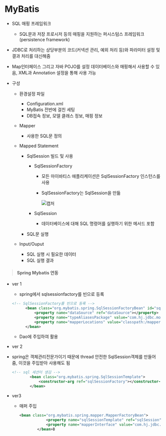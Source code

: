 # MyBatis

- SQL 매핑 프레임워크

  - SQL문과 저장 프로시저 등의 매핑을 지원하는 퍼시스텀스 프레임워크(persistence framework)

- JDBC로 처리하는 상당부분의 코드(커넥션 관리, 예외 처리 등)와 파라미터 설정 및 결과 처리를 대신해줌

- Map인터페이스 그리고 자바 POJO를 설정 데이터베이스와 매핑해서 사용할 수 있음, XML과 Annotation 설정을 통해 사용 가능 

- 구성

  - 환경설정 파일

    - Configuration.xml
    - MyBatis 전반에 걸친 세팅
    - DB접속 정보, 모델 클래스 정보, 매핑 정보

  - Mapper

    - 사용한 SQL문 정의

  - Mapped Statement

    - SqlSession 빌드 및 사용

      - SqlSessionFactory

        - 모든 마이바티스 애플리케이션은 SqlSessionFactory 인스턴스를 사용

        - SqlSessionFactory는 SqlSession을 만듦

          ![캡처](https://user-images.githubusercontent.com/97647987/177158659-806c6208-eb8e-4343-a0fb-d8b82211ddac.JPG)

      - SqlSession

        - 데이터베이스에 대해 SQL 명령어를 실행하기 위한 메서드 포함

    - SQL문 실행

  - Input/Ouput

    - SQL 실행 시 필요한 데이터
    - SQL 실행 결과



> #### Spring Mybatis 연동

- ver 1

  - spring에서 sqlsessionfactory를 빈으로 등록

  ```xml
  <!-- SqlSessionFactory를 빈으로 등록 -->
  		<bean class="org.mybatis.spring.SqlSessionFactoryBean" id="sqlSessionFactory">
  			<property name="dataSource" ref="dataSource"></property>
  			<property name="typeAliasesPackage" value="com.hj.jdbc.model.dto"></property>
  			<property name="mapperLocations" value="classpath:/mapper/studentMapper.xml"></property>
  		</bean>
  ```

  - Dao에 주입하여 활용

-  ver 2

  - spring은 객체관리전문가이기 때문에 thread 안전한 SqlSession객체를 만들어줌, 이것을 주입받아 사용해도 됨

    ```xml
    <!-- sql 세션이 생김 -->
    		<bean class="org.mybatis.spring.SqlSessionTemplate">
    			<constructor-arg ref="sqlSessionFactory"></constructor-arg>
    		</bean>
    ```

    

- ver3

  - 매퍼 주입

    ```xml
    <bean class="org.mybatis.spring.mapper.MapperFactoryBean">
    			<property name="sqlSessionTemplate" ref="sqlSession"></property>
    			<property name="mapperInterface" value="com.hj.jdbc.model.dao.StudentDao"></property>
    		</bean>B
    ```

    

  


